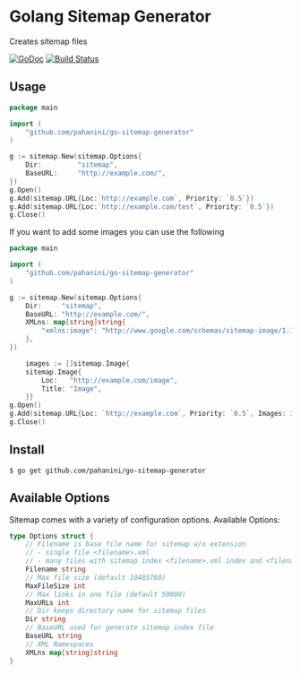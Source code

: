 # Golang Sitemap Generator

Creates sitemap files

[![GoDoc](https://godoc.org/github.com/pahanini/go-sitemap-generator.svg/stm?status.svg)](https://godoc.org/github.com/pahanini/go-sitemap-generator)
[![Build Status](https://travis-ci.org/pahanini/go-sitemap-generator.svg)](https://travis-ci.org/pahanini/go-sitemap-generator)

## Usage

```go
package main

import (
	"github.com/pahanini/go-sitemap-generator"
)

g := sitemap.New(sitemap.Options{
	Dir:         "sitemap",
	BaseURL:     "http://example.com/",
})
g.Open()
g.Add(sitemap.URL{Loc:`http://example.com`, Priority: `0.5`})
g.Add(sitemap.URL{Loc:`http://example.com/test`, Priority: `0.5`})
g.Close()
```

If you want to add some images you can use the following

```go
package main

import (
	"github.com/pahanini/go-sitemap-generator"
)

g := sitemap.New(sitemap.Options{
	Dir:     "sitemap",
	BaseURL: "http://example.com/",
	XMLns: map[string]string{
		"xmlns:image": "http://www.google.com/schemas/sitemap-image/1.1",
	},
})

	images := []sitemap.Image{
	sitemap.Image{
		Loc:   "http://example.com/image",
		Title: "Image",
	}}
g.Open()
g.Add(sitemap.URL{Loc: `http://example.com`, Priority: `0.5`, Images: images})
g.Close()
```

## Install

```console
$ go get github.com/pahanini/go-sitemap-generator
```

## Available Options

Sitemap comes with a variety of configuration options. Available Options:

```go
type Options struct {
	// Filename is base file name for sitemap w/o extension
	// - single file <filename>.xml
	// - many files with sitemap index <filename>.xml index and <filename>-<n>.xml files
	Filename string
	// Max file size (default 10485760)
	MaxFileSize int
	// Max links in one file (default 50000)
	MaxURLs int
	// Dir keeps directory name for sitemap files
	Dir string
	// BaseURL used for generate sitemap index file
	BaseURL string
	// XML Namespaces
	XMLns map[string]string
}
```


